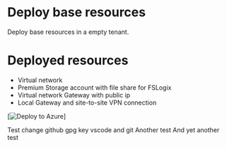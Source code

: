 # Deploy base resources
Deploy base resources in a empty tenant.

# Deployed resources
  - Virtual network
  - Premium Storage account with file share for FSLogix
  - Virtual network Gateway with public ip
  - Local Gateway and site-to-site VPN connection

[![Deploy to Azure](https://aka.ms/deploytoazurebutton)]

Test change github gpg key vscode and git
Another test
And yet another test